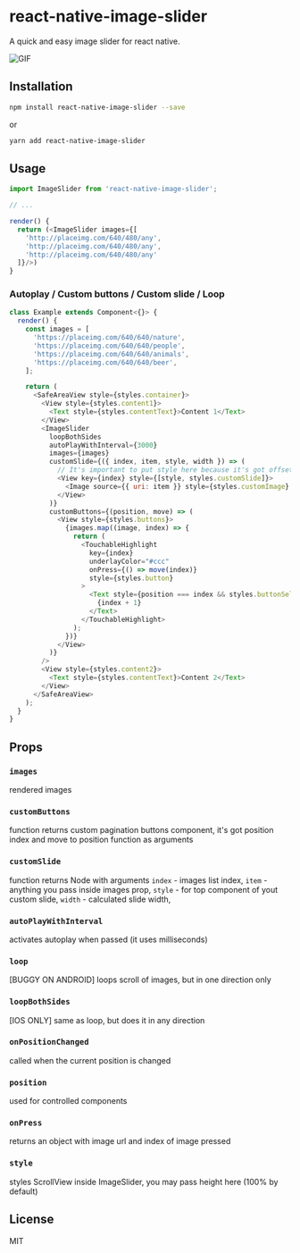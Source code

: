 # react-native-image-slider

A quick and easy image slider for react native.

![GIF](final.gif)

## Installation

```bash
npm install react-native-image-slider --save
```

or

```bash
yarn add react-native-image-slider
```

## Usage

```javascript
import ImageSlider from 'react-native-image-slider';

// ...

render() {
  return (<ImageSlider images={[
    'http://placeimg.com/640/480/any',
    'http://placeimg.com/640/480/any',
    'http://placeimg.com/640/480/any'
  ]}/>)
}
```

### Autoplay / Custom buttons / Custom slide / Loop

```javascript
class Example extends Component<{}> {
  render() {
    const images = [
      'https://placeimg.com/640/640/nature',
      'https://placeimg.com/640/640/people',
      'https://placeimg.com/640/640/animals',
      'https://placeimg.com/640/640/beer',
    ];

    return (
      <SafeAreaView style={styles.container}>
        <View style={styles.content1}>
          <Text style={styles.contentText}>Content 1</Text>
        </View>
        <ImageSlider
          loopBothSides
          autoPlayWithInterval={3000}
          images={images}
          customSlide={({ index, item, style, width }) => (
            // It's important to put style here because it's got offset inside
            <View key={index} style={[style, styles.customSlide]}>
              <Image source={{ uri: item }} style={styles.customImage} />
            </View>
          )}
          customButtons={(position, move) => (
            <View style={styles.buttons}>
              {images.map((image, index) => {
                return (
                  <TouchableHighlight
                    key={index}
                    underlayColor="#ccc"
                    onPress={() => move(index)}
                    style={styles.button}
                  >
                    <Text style={position === index && styles.buttonSelected}>
                      {index + 1}
                    </Text>
                  </TouchableHighlight>
                );
              })}
            </View>
          )}
        />
        <View style={styles.content2}>
          <Text style={styles.contentText}>Content 2</Text>
        </View>
      </SafeAreaView>
    );
  }
}
```

## Props

### `images`

rendered images

### `customButtons`

function returns custom pagination buttons component, it's got position index and move to position function as arguments

### `customSlide`

function returns Node with arguments `index` - images list index, `item` - anything you pass inside images prop, `style` - for top component of yout custom slide, `width` - calculated slide width,

### `autoPlayWithInterval`

activates autoplay when passed (it uses milliseconds)

### `loop`

[BUGGY ON ANDROID] loops scroll of images, but in one direction only

### `loopBothSides`

[IOS ONLY] same as loop, but does it in any direction

### `onPositionChanged`

called when the current position is changed

### `position`

used for controlled components

### `onPress`

returns an object with image url and index of image pressed

### `style`

styles ScrollView inside ImageSlider, you may pass height here (100% by default)

## License

MIT
